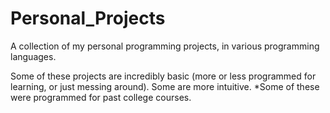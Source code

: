 # Personal_Projects
A collection of my personal programming projects, in various programming languages.

Some of these projects are incredibly basic (more or less programmed for learning, or just messing around). Some are more intuitive.
*Some of these were programmed for past college courses.
